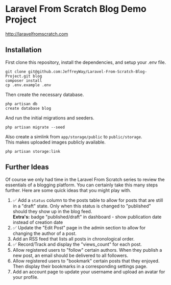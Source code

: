 # Laravel From Scratch Blog Demo Project

http://laravelfromscratch.com

## Installation

First clone this repository, install the dependencies, and setup your .env file.

```
git clone git@github.com:JeffreyWay/Laravel-From-Scratch-Blog-Project.git blog
composer install
cp .env.example .env
```

Then create the necessary database.

```
php artisan db
create database blog
```

And run the initial migrations and seeders.

```
php artisan migrate --seed
```

Also create a simlink from `app/storage/public` to `public/storage`. <br>
This makes uploaded images publicly available.

```
php artisan storage:link
```

## Further Ideas

Of course we only had time in the Laravel From Scratch series to review the essentials of a blogging platform. You can certainly take this many 
steps further. Here are some quick ideas that you might play with.

1. ✅ Add a `status` column to the posts table to allow for posts that are still in a "draft" state. Only when this status is changed to "published" should they show up in the blog feed. <br> 
**Extra's:** badge "published/draft" in dashboard - show publication date instead of creation date
2. ✅ Update the "Edit Post" page in the admin section to allow for changing the author of a post.
3. Add an RSS feed that lists all posts in chronological order.
4. ✅ Record/Track and display the "views_count" for each post.
5. Allow registered users to "follow" certain authors. When they publish a new post, an email should be delivered to all followers.
6. Allow registered users to "bookmark" certain posts that they enjoyed. Then display their bookmarks in a corresponding settings page.
7. Add an account page to update your username and upload an avatar for your profile.
